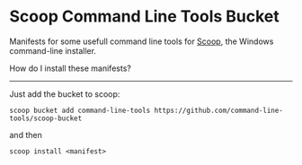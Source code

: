# Scoop Command Line Tools Bucket

Manifests for some usefull command line tools for [Scoop](https://scoop.sh), the Windows command-line installer.

How do I install these manifests?

---------------------------------

Just add the bucket to scoop:

 `scoop bucket add command-line-tools https://github.com/command-line-tools/scoop-bucket`

 and then

 `scoop install <manifest>`
